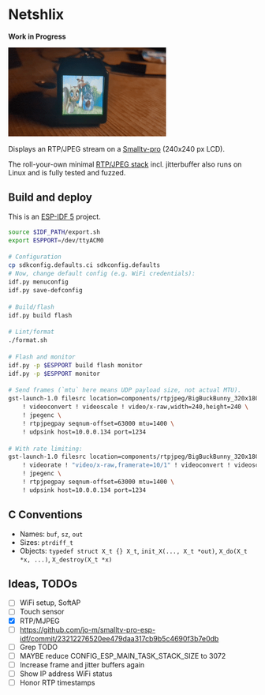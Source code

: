 # Netshlix

**Work in Progress**

![Demo](demo.gif)

Displays an RTP/JPEG stream on a [Smalltv-pro](https://github.com/GeekMagicClock/smalltv-pro) (240x240 px LCD).

The roll-your-own minimal [RTP/JPEG stack](components/rtpjpeg) incl. jitterbuffer also runs on Linux and is fully tested and fuzzed.

## Build and deploy

This is an [ESP-IDF 5](https://github.com/espressif/esp-idf) project.

```bash
source $IDF_PATH/export.sh
export ESPPORT=/dev/ttyACM0

# Configuration
cp sdkconfig.defaults.ci sdkconfig.defaults
# Now, change default config (e.g. WiFi credentials):
idf.py menuconfig
idf.py save-defconfig

# Build/flash
idf.py build flash

# Lint/format
./format.sh

# Flash and monitor
idf.py -p $ESPPORT build flash monitor
idf.py -p $ESPPORT monitor

# Send frames (`mtu` here means UDP payload size, not actual MTU).
gst-launch-1.0 filesrc location=components/rtpjpeg/BigBuckBunny_320x180.mp4 ! decodebin \
    ! videoconvert ! videoscale ! video/x-raw,width=240,height=240 \
    ! jpegenc \
    ! rtpjpegpay seqnum-offset=63000 mtu=1400 \
    ! udpsink host=10.0.0.134 port=1234

# With rate limiting:
gst-launch-1.0 filesrc location=components/rtpjpeg/BigBuckBunny_320x180.mp4 ! decodebin \
    ! videorate ! "video/x-raw,framerate=10/1" ! videoconvert ! videoscale ! video/x-raw,width=240,height=240 \
    ! jpegenc \
    ! rtpjpegpay seqnum-offset=63000 mtu=1400 \
    ! udpsink host=10.0.0.134 port=1234
```

## C Conventions

- Names: `buf`, `sz`, `out`
- Sizes: `ptrdiff_t`
- Objects: `typedef struct X_t {} X_t`, `init_X(..., X_t *out)`, `X_do(X_t *x, ...)`, `X_destroy(X_t *x)`

## Ideas, TODOs

- [ ] WiFi setup, SoftAP
- [ ] Touch sensor
- [x] RTP/MJPEG
- [ ] https://github.com/jo-m/smalltv-pro-esp-idf/commit/23212276520ee479daa317cb9b5c4690f3b7e0db
- [ ] Grep TODO
- [ ] MAYBE reduce CONFIG_ESP_MAIN_TASK_STACK_SIZE to 3072
- [ ] Increase frame and jitter buffers again
- [ ] Show IP address WiFi status
- [ ] Honor RTP timestamps
